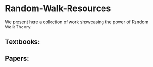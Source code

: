 # Random-Walk-Resources
We present here a collection of work showcasing the power of Random Walk Theory.

## Textbooks:

## Papers: 



